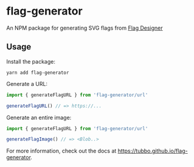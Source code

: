# flag-generator

An NPM package for generating SVG flags from [Flag Designer][]

## Usage

Install the package:

    yarn add flag-generator

Generate a URL:

```typescript
import { generateFlagURL } from 'flag-generator/url'

generateFlagURL() // => https://...
```

Generate an entire image:

```typescript
import { generateFlagURL } from 'flag-generator/url'

generateFlagImage() // => <Blob..>
```

For more information, check out the docs at
<https://tubbo.github.io/flag-generator>.

[flag designer]: https://flag-designer.appspot.com/
